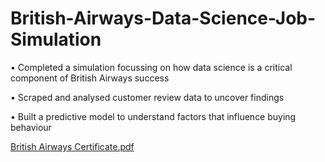 # British-Airways-Data-Science-Job-Simulation

• Completed a simulation focussing on how data science is a critical component of British Airways success

• Scraped and analysed customer review data to uncover findings

• Built a predictive model to understand factors that influence buying behaviour


[British Airways Certificate.pdf](https://github.com/pragatimehra/British-Airways-Data-Science-Job-Simulation/files/13339990/British.Airways.Certificate.pdf)
